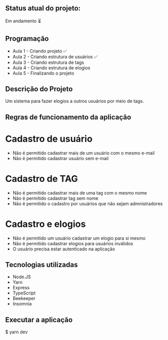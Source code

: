 ## Status atual do projeto:
Em andamento ⏳

## Programação
* Aula 1 - Criando projeto ✅
* Aula 2 - Criando estrutura de usuários ✅
* Aula 3 - Criando estrutura de tags
* Aula 4 - Criando estrutura de elogios
* Aula 5 - Finalizando o projeto

## Descrição do Projeto
Um sistema para fazer elogios a outros usuários por meio de tags.

## Regras de funcionamento da aplicação

# Cadastro de usuário
* Não é permitido cadastrar mais de um usuário com o mesmo e-mail
* Não é permitido cadastrar usuário sem e-mail

# Cadastro de TAG
* Não é permitido cadastrar mais de uma tag com o mesmo nome
* Não é permitido cadastrar tag sem nome
* Não é permitido o cadastro por usuários que não sejam admnistradores

# Cadastro e elogios
* Não é permitido um usuário cadastrar um elogio para si mesmo
* Não é permitido cadastrar elogios para usuários inválidos
* O usuário precisa estar autenticado na aplicação

## Tecnologias utilizadas
* Node.JS
* Yarn
* Express
* TypeScript
* Beekeeper
* Insomnia

## Executar a aplicação
$ yarn dev
